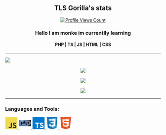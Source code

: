 <h2 align="center">TLS Gorilla's stats</h2>
<a href="https://github.com/Brougud">
  <p align="center">
    <img src="https://komarev.com/ghpvc/?username=Brougud" alt="Profile Views Count">
  </p>
</a>
<h3 align="center"> Hello I am monke im currentlly learning</h3>
<h4 align="center"> PHP | TS | JS | HTML | CSS</h4>
<hr>

![](https://github-profile-trophy.vercel.app/?username=Brougud)

<p align="center">
  <img src="https://github-readme-stats.vercel.app/api/?username=Brougud&title_color=e683d9&text_color=75eeb2&show_icons=true&bg_color=193549&hide_border=false&icon_color=4F8CC9&hide_title=true&count_private=true" />
</p>

<p align="center">
  <a>
  <img src="https://discord.c99.nl/widget/theme-3/383010755168960512.png" />
  </a>
</p>

<p align="center">
  <a href="https://github.com/anuraghazra/github-readme-stats">
  <img src="https://github-readme-stats.vercel.app/api/top-langs/?username=Brougud&langs_count=17" />
  </a>
  </p>
<hr>
<h3 align="left">Languages and Tools:</h3>
<p align="left">
  <a href="https://developer.mozilla.org/en-US/docs/Web/JavaScript" target="_blank"> 
    <img src="https://raw.githubusercontent.com/devicons/devicon/master/icons/javascript/javascript-original.svg" alt="javascript" width="40" height="40"/> 
  </a> 
  <a href="https://www.php.net" target="_blank">
    <img src="https://raw.githubusercontent.com/devicons/devicon/master/icons/php/php-original.svg" alt="php" width="40" height="40"/> 
  </a> 
  <a href="https://www.typescriptlang.org/" target="_blank"> 
    <img src="https://raw.githubusercontent.com/devicons/devicon/master/icons/typescript/typescript-original.svg" alt="typescript" width="40" height="40"/> 
  </a> 
  <a href="https://css-tricks.com" target="_blank"> 
    <img src="https://github.com/devicons/devicon/blob/master/icons/css3/css3-original.svg" alt="CSS" width="40" height="40" /> 
  </a> 
  <a href="https://html.com" target="_blank"> 
    <img src="https://github.com/devicons/devicon/blob/master/icons/html5/html5-original.svg" alt="HTML" width="40" height="40" />
  </a>

  </p>
